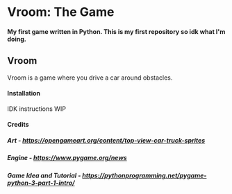 # Vroom: The Game
#### My first game written in Python. This is my first repository so idk what I'm doing.

## Vroom
Vroom is a game where you drive a car around obstacles.

#### Installation

IDK instructions WIP

#### Credits
##### Art - https://opengameart.org/content/top-view-car-truck-sprites
##### Engine - https://www.pygame.org/news
##### Game Idea and Tutorial - https://pythonprogramming.net/pygame-python-3-part-1-intro/
